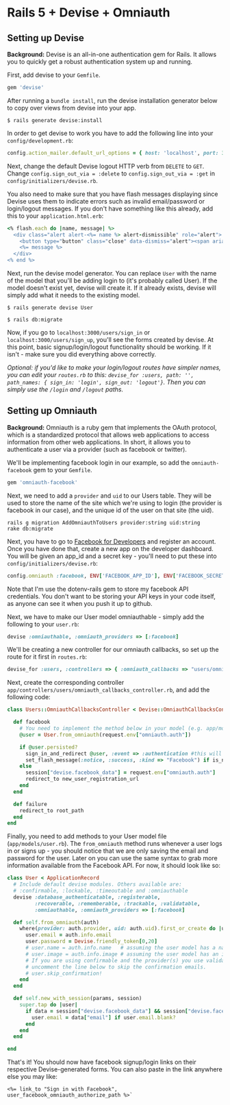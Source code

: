 # Rails 5 + Devise + Omniauth

## Setting up Devise

**Background:** Devise is an all-in-one authentication gem for Rails. It allows you to quickly get a robust authentication system up and running. 

First, add devise to your `Gemfile`.
```ruby
gem 'devise'
```

After running a `bundle install`, run the devise installation generator below to copy over views from devise into your app.
```
$ rails generate devise:install
```

In order to get devise to work you have to add the following line into your `config/development.rb`:
```ruby
config.action_mailer.default_url_options = { host: 'localhost', port: 3000 }
```

Next, change the default Devise logout HTTP verb from `DELETE` to `GET`. Change `config.sign_out_via = :delete` to `config.sign_out_via = :get` in `config/initializers/devise.rb`.

You also need to make sure that you have flash messages displaying since Devise uses them to indicate errors such as invalid email/password or login/logout messages. If you don't have something like this already, add this to your `application.html.erb`:

```ruby
<% flash.each do |name, message| %>
  <div class="alert alert-<%= name %> alert-dismissible" role="alert">
    <button type="button" class="close" data-dismiss="alert"><span aria-hidden="true">&times;</span><span class="sr-only">Close</span></button>
    <%= message %>
  </div>
<% end %>
```

Next, run the devise model generator. You can replace `User` with the name of the model that you'll be adding login to (it's probably called User). If the model doesn't exist yet, devise will create it. If it already exists, devise will simply add what it needs to the existing model. 

```
$ rails generate devise User
```

```
$ rails db:migrate
```

Now, if you go to `localhost:3000/users/sign_in` or `localhost:3000/users/sign_up`, you'll see the forms created by devise. At this point, basic signup/login/logout functionality should be working. If it isn't - make sure you did everything above correctly.

_Optional: if you'd like to make your login/logout routes have simpler names, you can edit your `routes.rb` to this: `devise_for :users, path: '', path_names: { sign_in: 'login', sign_out: 'logout'}`. Then you can simply use the `/login` and `/logout` paths._


## Setting up Omniauth

**Background:** Omniauth is a ruby gem that implements the OAuth protocol, which is a standardized protocol that allows web applications to access information from other web applications. In short, it allows you to authenticate a user via a provider (such as facebook or twitter).


We'll be implementing facebook login in our example, so add the `omniauth-facebook` gem to your `Gemfile`.
```ruby
gem 'omniauth-facebook'
```

Next, we need to add a `provider` and `uid` to our Users table. They will be used to store the name of the site which we're using to login (the provider is facebook in our case), and the unique id of the user on that site (the uid). 
```
rails g migration AddOmniauthToUsers provider:string uid:string
rake db:migrate
```

Next, you have to go to [Facebook for Developers](http://developers.facebook.com "Facebook for Developers") and register an account. Once you have done that, create a new app on the developer dashboard. You will be given an app_id and a secret key - you'll need to put these into `config/initializers/devise.rb`:
```ruby
config.omniauth :facebook, ENV['FACEBOOK_APP_ID'], ENV['FACEBOOK_SECRET']
```
Note that I'm use the dotenv-rails gem to store my facebook API credentials. You don't want to be storing your API keys in your code itself, as anyone can see it when you push it up to github. 

Next, we have to make our User model omniauthable - simply add the following to your `user.rb`:
```ruby
devise :omniauthable, :omniauth_providers => [:facebook]
```

We'll be creating a new controller for our omniauth callbacks, so set up the route for it first in `routes.rb`:
```ruby
devise_for :users, :controllers => { :omniauth_callbacks => "users/omniauth_callbacks" }
```

Next, create the corresponding controller `app/controllers/users/omniauth_callbacks_controller.rb`, and add the following code:

```ruby
class Users::OmniauthCallbacksController < Devise::OmniauthCallbacksController

  def facebook
    # You need to implement the method below in your model (e.g. app/models/user.rb)
    @user = User.from_omniauth(request.env["omniauth.auth"])

    if @user.persisted?
      sign_in_and_redirect @user, :event => :authentication #this will throw if @user is not activated
      set_flash_message(:notice, :success, :kind => "Facebook") if is_navigational_format?
    else
      session["devise.facebook_data"] = request.env["omniauth.auth"]
      redirect_to new_user_registration_url
    end
  end

  def failure
    redirect_to root_path
  end
end
```

Finally, you need to add methods to your User model file (`app/models/user.rb`). The `from_omniauth` method runs whenever a user logs in or signs up - you should notice that we are only saving the email and password for the user. Later on you can use the same syntax to grab more information available from the Facebook API. For now, it should look like so:

```ruby
class User < ApplicationRecord
  # Include default devise modules. Others available are:
  # :confirmable, :lockable, :timeoutable and :omniauthable
  devise :database_authenticatable, :registerable,
         :recoverable, :rememberable, :trackable, :validatable,
         :omniauthable, :omniauth_providers => [:facebook]

  def self.from_omniauth(auth)
    where(provider: auth.provider, uid: auth.uid).first_or_create do |user|
      user.email = auth.info.email
      user.password = Devise.friendly_token[0,20]
      # user.name = auth.info.name   # assuming the user model has a name
      # user.image = auth.info.image # assuming the user model has an image
      # If you are using confirmable and the provider(s) you use validate emails, 
      # uncomment the line below to skip the confirmation emails.
      # user.skip_confirmation!
    end
  end

  def self.new_with_session(params, session)
    super.tap do |user|
      if data = session["devise.facebook_data"] && session["devise.facebook_data"]["extra"]["raw_info"]
        user.email = data["email"] if user.email.blank?
      end
    end
  end

end
```

That's it! You should now have facebook signup/login links on their respective Devise-generated forms. You can also paste in the link anywhere else you may like: 
```
<%= link_to "Sign in with Facebook", user_facebook_omniauth_authorize_path %>`
```
